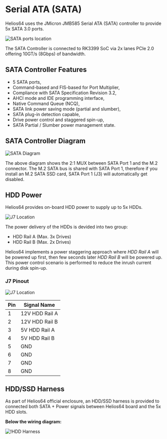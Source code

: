 # Serial ATA (SATA)

Helios64 uses the JMicron JMB585 Serial ATA (SATA) controller to provide 5x SATA 3.0 ports.

![SATA ports location](/helios64/img/sata/sata.jpg)

The SATA Controller is connected to RK3399 SoC via 2x lanes PCIe 2.0 offering 10GT/s (8Gbps) of bandwidth.

## SATA Controller Features

- 5 SATA ports,
- Command-based and FIS-based for Port Multiplier,
- Compliance with SATA Specification Revision 3.2,
- AHCI mode and IDE programming interface,
- Native Command Queue (NCQ),
- SATA link power saving mode (partial and slumber),
- SATA plug-in detection capable,
- Drive power control and staggered spin-up,
- SATA Partial / Slumber power management state.

## SATA Controller Diagram

![SATA Diagram](/helios64/img/sata/sata_diagram.jpg)

The above diagram shows the 2:1 MUX between SATA Port 1 and the M.2 connector. The M.2 SATA bus is shared with SATA Port 1, therefore if you install an M.2 SATA SSD card, SATA Port 1 (J3) will automatically get disabled.

## HDD Power

Helios64 provides on-board HDD power to supply up to 5x HDDs.

![J7 Location](/helios64/img/sata/j7.jpg)

The power delivery of the HDDs is devided into two group:

* HDD Rail A (Max. 3x Drives)
* HDD Rail B (Max. 2x Drives)

Helios64 implements a power staggering approach where *HDD Rail A* will be powered up first, then few seconds later *HDD Rail B* will be powered up. This power control scenario is performed to reduce the inrush current during disk spin-up.

### J7 Pinout

![J7 Location](/helios64/img/sata/j7_pinout.jpg)

| Pin | Signal Name |
|-----|-------------|
| 1 | 12V HDD Rail A |
| 2 | 12V HDD Rail B |
| 3 | 5V HDD Rail A |
| 4 | 5V HDD Rail B |
| 5 | GND |
| 6 | GND |
| 7 | GND |
| 8 | GND |


## HDD/SSD Harness

As part of Helios64 official enclosure, an HDD/SSD harness is provided to connected both SATA + Power signals between Helios64 board and the 5x HDD slots.

**Below the wiring diagram:**

![!HDD Harness](/helios64/img/sata/hdd_harness.png)
